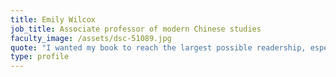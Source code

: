 ```yaml
---
title: Emily Wilcox
job_title: Associate professor of modern Chinese studies
faculty_image: /assets/dsc-51089.jpg
quote: "I wanted my book to reach the largest possible readership, especially among international audiences and economically underprivileged communities who may not have the financial or institutional resources to easily purchase books or access them through university libraries."
type: profile
---
```

